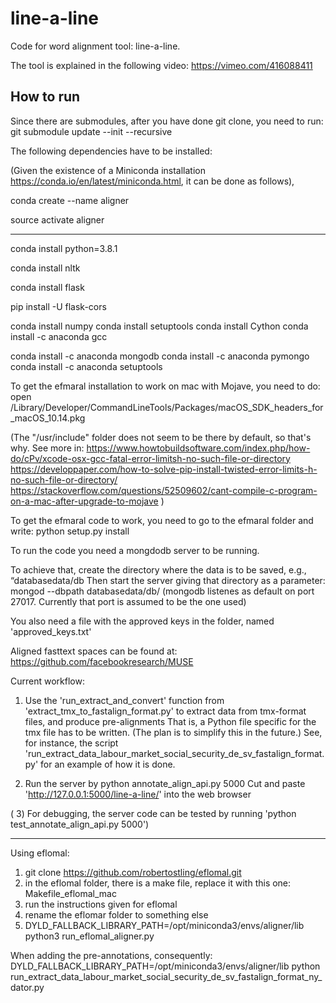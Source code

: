 # line-a-line

Code for word alignment tool: line-a-line.

The tool is explained in the following video:
https://vimeo.com/416088411

## How to run

Since there are submodules, after you have done git clone, you need to run:
git submodule update --init --recursive

The following dependencies have to be installed:

(Given the existence of a Miniconda installation https://conda.io/en/latest/miniconda.html, it can be done as follows),

conda create --name aligner

source activate aligner

---

conda install python=3.8.1

conda install nltk

conda install flask

pip install -U flask-cors

conda install numpy
conda install setuptools
conda install Cython
conda install -c anaconda gcc

conda install -c anaconda mongodb
conda install -c anaconda pymongo
conda install -c anaconda setuptools

To get the efmaral installation to work on mac with Mojave, you need to do:
open /Library/Developer/CommandLineTools/Packages/macOS_SDK_headers_for_macOS_10.14.pkg

(The "/usr/include" folder does not seem to be there by default, so that's why. See more in:
https://www.howtobuildsoftware.com/index.php/how-do/cPv/xcode-osx-gcc-fatal-error-limitsh-no-such-file-or-directory
https://developpaper.com/how-to-solve-pip-install-twisted-error-limits-h-no-such-file-or-directory/
https://stackoverflow.com/questions/52509602/cant-compile-c-program-on-a-mac-after-upgrade-to-mojave
)

To get the efmaral code to work, you need to go to the efmaral folder and write:
python setup.py install

To run the code you need a mongdodb server to be running.

To achieve that, create the directory where the data is to be saved, e.g., “databasedata/db
Then start the server giving that directory as a parameter:
mongod --dbpath databasedata/db/
(mongodb listenes as default on port 27017. Currently that port is assumed to be the one used)

You also need a file with the approved keys in the folder, named 'approved_keys.txt'

Aligned fasttext spaces can be found at:
https://github.com/facebookresearch/MUSE

Current workflow:

1) Use the 'run_extract_and_convert' function from 'extract_tmx_to_fastalign_format.py' to extract data from tmx-format files, and produce pre-alignments
That is, a Python file specific for the tmx file has to be written. (The plan is to simplify this in the future.)
See, for instance, the script 'run_extract_data_labour_market_social_security_de_sv_fastalign_format.py' for an example of how it is done.

2) Run the server by python annotate_align_api.py 5000
Cut and paste 'http://127.0.0.1:5000/line-a-line/' into the web browser

( 3) For debugging, the server code can be tested by running 'python test_annotate_align_api.py 5000')




*****
Using eflomal:
1) git clone https://github.com/robertostling/eflomal.git
2) in the eflomal folder, there is a make file, replace it with this one: Makefile_eflomal_mac
3) run the instructions given for eflomal
4) rename the eflomar folder to something else
5) DYLD_FALLBACK_LIBRARY_PATH=/opt/miniconda3/envs/aligner/lib python3 run_eflomal_aligner.py


When adding the pre-annotations, consequently:
DYLD_FALLBACK_LIBRARY_PATH=/opt/miniconda3/envs/aligner/lib python run_extract_data_labour_market_social_security_de_sv_fastalign_format_ny_dator.py

